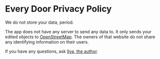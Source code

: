 # Every Door Privacy Policy

We do not store your data, period.

The app does not have any server to send any data to. It only sends
your edited objects to [OpenStreetMap](https://www.openstreetmap.org).
The owners of that website do not share any identifying information
on their users.

If you have any questions, ask [Ilya, the author](mailto:ilya@zverev.info).
